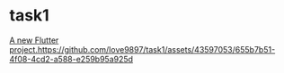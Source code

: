 # task1

[A new Flutter project.](https://github.com/love9897/task1/assets/43597053/655b7b51-4f08-4cd2-a588-e259b95a925d)https://github.com/love9897/task1/assets/43597053/655b7b51-4f08-4cd2-a588-e259b95a925d
